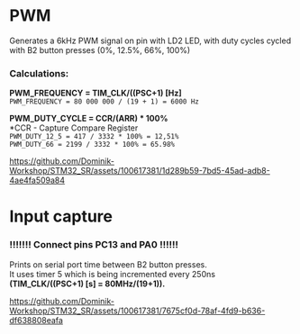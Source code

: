 # PWM
Generates a 6kHz PWM signal on pin with LD2 LED, with duty cycles cycled with B2 button presses (0%, 12.5%, 66%, 100%)

### Calculations:
**PWM_FREQUENCY = TIM_CLK/((PSC+1) [Hz]**\
`PWM_FREQUENCY = 80 000 000 / (19 + 1) = 6000 Hz`

**PWM_DUTY_CYCLE = CCR/(ARR) * 100%**\
*CCR - Capture Compare Register\
`PWM_DUTY_12_5 = 417 / 3332 * 100% = 12,51%`\
`PWM_DUTY_66 = 2199 / 3332 * 100% = 65.98%`

https://github.com/Dominik-Workshop/STM32_SR/assets/100617381/1d289b59-7bd5-45ad-adb8-4ae4fa509a84

# Input capture
### **!!!!!!! Connect pins PC13 and PA0 !!!!!!**
Prints on serial port time between B2 button presses.\
It uses timer 5 which is being incremented every 250ns\
**(TIM_CLK/((PSC+1) [s] = 80MHz/(19+1)).**

https://github.com/Dominik-Workshop/STM32_SR/assets/100617381/7675cf0d-78af-4fd9-b636-df638808eafa

